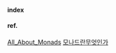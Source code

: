 #### index

#### ref.

[All_About_Monads](https://wiki.haskell.org/All_About_Monads#Introduction)
[모나드란무엇인가](https://ence2.github.io/2020/11/%EB%AA%A8%EB%82%98%EB%93%9Cmonad%EB%9E%80-%EB%AC%B4%EC%97%87%EC%9D%B8%EA%B0%80/#:~:text=%EC%97%AD%EC%82%AC%EC%A0%81%EC%9C%BC%EB%A1%9C%20%EB%B3%B4%EB%A9%B4%20%EB%AA%A8%EB%82%98%EB%93%9C%EB%8A%94,%EC%9E%85%EC%B6%9C%EB%A0%A5%EC%97%90%20%ED%95%9C%EC%A0%95%EB%90%98%EC%A7%80%20%EC%95%8A%EC%8A%B5%EB%8B%88%EB%8B%A4)

